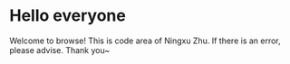 # Hello everyone
Welcome to browse!
This is code area of Ningxu Zhu. If there is an error, please advise.
Thank you~

